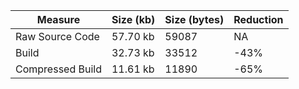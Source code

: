 | Measure | Size (kb) | Size (bytes) | Reduction |
| --- | --- | --- | --- |
| Raw Source Code | 57.70 kb | 59087 | NA |
| Build | 32.73 kb | 33512 | -43% |
| Compressed Build | 11.61 kb | 11890 | -65% |
